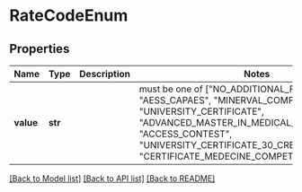 # RateCodeEnum


## Properties
Name | Type | Description | Notes
------------ | ------------- | ------------- | -------------
**value** | **str** |  |  must be one of ["NO_ADDITIONAL_FEES", "AESS_CAPAES", "MINERVAL_COMPLETE", "UNIVERSITY_CERTIFICATE", "ADVANCED_MASTER_IN_MEDICAL_SPECIALIZATION", "ACCESS_CONTEST", "UNIVERSITY_CERTIFICATE_30_CREDITS", "CERTIFICATE_MEDECINE_COMPETENCE", ]

[[Back to Model list]](../README.md#documentation-for-models) [[Back to API list]](../README.md#documentation-for-api-endpoints) [[Back to README]](../README.md)


